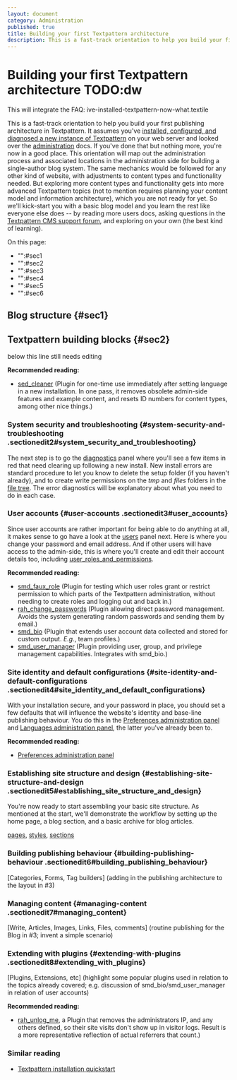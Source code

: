 ```yaml
---
layout: document
category: Administration
published: true
title: Building your first Textpattern architecture
description: This is a fast-track orientation to help you build your first publishing architecture in Textpattern.
---
```


# Building your first Textpattern architecture TODO:dw

This will integrate the FAQ: ive-installed-textpattern-now-what.textile

This is a fast-track orientation to help you build your first publishing architecture in Textpattern. It assumes you've [installed, configured,
and diagnosed a new instance of Textpattern](http://docs.textpattern.io/installation/installing-textpattern)
on your web server and looked over the [administration](http://docs.textpattern.io/administration/)
docs. If you've done that but nothing more, you're now in a good place.
This orientation will map out the administration process and associated
locations in the administration side for building a single-author blog
system. The same mechanics would be followed for any other kind of
website, with adjustments to content types and functionality needed. But
exploring more content types and functionality gets into more advanced
Textpattern topics (not to mention requires planning your content model
and information architecture), which you are not ready for yet. So we'll
kick-start you with a basic blog model and you learn the rest like
everyone else does -- by reading more users docs, asking questions in
the [Textpattern CMS support forum](http://forum.textpattern.com/), and exploring on your own (the best kind of learning).

On this page:

-   "":\#sec1
-   "":\#sec2
-   "":\#sec3
-   "":\#sec4
-   "":\#sec5
-   "":\#sec6

Blog structure {#sec1}
--------------

Textpattern building blocks {#sec2}
---------------------------

below this line still needs editing

**Recommended reading:**

-   [sed_cleaner](https://github.com/netcarver/sed_cleaner) (Plugin for
    one-time use immediately after setting language in a
    new installation. In one pass, it removes obsolete admin-side
    features and example content, and resets ID numbers for content
    types, among other nice things.)

### System security and troubleshooting {#system-security-and-troubleshooting .sectionedit2#system_security_and_troubleshooting}

The next step is to go the
[diagnostics](/home/www/zendstudio/dokuwiki/bin/doku.php?id=diagnostics)
panel where you'll see a few items in red that need clearing up
following a new install. New install errors are standard procedure to
let you know to delete the setup folder (if you haven't already), and to
create write permissions on the *tmp* and *files* folders in the [file
tree](/home/www/zendstudio/dokuwiki/bin/doku.php?id=ftp_installation_and_upgrading#file_tree).
The error diagnostics will be explanatory about what you need to do in
each case.

### User accounts {#user-accounts .sectionedit3#user_accounts}

Since user accounts are rather important for being able to do anything
at all, it makes sense to go have a look at the
[users](/home/www/zendstudio/dokuwiki/bin/doku.php?id=users) panel next.
Here is where you change your password and email address. And if other
users will have access to the admin-side, this is where you'll create
and edit their account details too, including
[user_roles_and_permissions](/home/www/zendstudio/dokuwiki/bin/doku.php?id=user_roles_and_permissions).

**Recommended reading:**

-   [smd_faux_role](http://textpattern.org/plugins/1159/smd_faux_role)
    (Plugin for testing which user roles grant or restrict permission to
    which parts of the Textpattern administration, without needing to
    create roles and logging out and back in.)
-   [rah_change_passwords](http://rahforum.biz/plugins/rah_change_passwords)
    (Plugin allowing direct password management. Avoids the system
    generating random passwords and sending them by email.)
-   [smd_bio](http://textpattern.org/plugins/1116/smd_bio) (Plugin that
    extends user account data collected and stored for custom output.
    *E.g.*, team profiles.)
-   [smd_user_manager](http://textpattern.org/plugins/1229/smd_user_manager)
    (Plugin providing user, group, and privilege
    management capabilities. Integrates with smd_bio.)

### Site identity and default configurations {#site-identity-and-default-configurations .sectionedit4#site_identity_and_default_configurations}

With your installation secure, and your password in place, you should set a few defaults that will influence the website's identity and base-line publishing behaviour. You do this in the [Preferences administration panel](http://docs.textpattern.io/administration/preferences-panel) and [Languages administration panel](http://docs.textpattern.io/administration/languages-panel), the latter you've already been to.

**Recommended reading:**

* [Preferences administration panel](http://docs.textpattern.io/administration/preferences-panel)

### Establishing site structure and design {#establishing-site-structure-and-design .sectionedit5#establishing_site_structure_and_design}

You're now ready to start assembling your basic site structure. As
mentioned at the start, we'll demonstrate the workflow by setting up the
home page, a blog section, and a basic archive for blog articles.

[pages](/home/www/zendstudio/dokuwiki/bin/doku.php?id=pages),
[styles](/home/www/zendstudio/dokuwiki/bin/doku.php?id=styles),
[sections](/home/www/zendstudio/dokuwiki/bin/doku.php?id=sections)

### Building publishing behaviour {#building-publishing-behaviour .sectionedit6#building_publishing_behaviour}

\[Categories, Forms, Tag builders\] (adding in the publishing
architecture to the layout in \#3)

### Managing content {#managing-content .sectionedit7#managing_content}

\[Write, Articles, Images, Links, Files, comments\] (routine publishing
for the Blog in \#3; invent a simple scenario)

### Extending with plugins {#extending-with-plugins .sectionedit8#extending_with_plugins}

\[Plugins, Extensions, etc\] (highlight some popular plugins used in
relation to the topics already covered; e.g. discussion of
smd_bio/smd_user_manager in relation of user accounts)

**Recommended reading:**

* [rah_unlog_me](http://rahforum.biz/plugins/rah_unlog_me), a Plugin that removes the administrators IP, and any others defined, so their site visits don't show up in visitor logs. Result is a more representative reflection of actual referrers that count.)

### Similar reading

* [Textpattern installation quickstart](http://docs.textpattern.io/installation/installing-textpattern)
